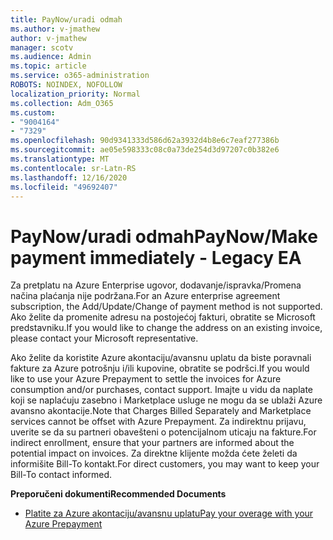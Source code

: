 ```yaml
---
title: PayNow/uradi odmah
ms.author: v-jmathew
author: v-jmathew
manager: scotv
ms.audience: Admin
ms.topic: article
ms.service: o365-administration
ROBOTS: NOINDEX, NOFOLLOW
localization_priority: Normal
ms.collection: Adm_O365
ms.custom:
- "9004164"
- "7329"
ms.openlocfilehash: 90d9341333d586d62a3932d4b8e6c7eaf277386b
ms.sourcegitcommit: ae05e598333c08c0a73de254d3d97207c0b382e6
ms.translationtype: MT
ms.contentlocale: sr-Latn-RS
ms.lasthandoff: 12/16/2020
ms.locfileid: "49692407"
---
```

# <a name="paynowmake-payment-immediately---legacy-ea"></a><span data-ttu-id="7f7d1-102">PayNow/uradi odmah</span><span class="sxs-lookup"><span data-stu-id="7f7d1-102">PayNow/Make payment immediately - Legacy EA</span></span>

<span data-ttu-id="7f7d1-103">Za pretplatu na Azure Enterprise ugovor, dodavanje/ispravka/Promena načina plaćanja nije podržana.</span><span class="sxs-lookup"><span data-stu-id="7f7d1-103">For an Azure enterprise agreement subscription, the Add/Update/Change of payment method is not supported.</span></span> <span data-ttu-id="7f7d1-104">Ako želite da promenite adresu na postojećoj fakturi, obratite se Microsoft predstavniku.</span><span class="sxs-lookup"><span data-stu-id="7f7d1-104">If you would like to change the address on an existing invoice, please contact your Microsoft representative.</span></span>

<span data-ttu-id="7f7d1-105">Ako želite da koristite Azure akontaciju/avansnu uplatu da biste poravnali fakture za Azure potrošnju i/ili kupovine, obratite se podršci.</span><span class="sxs-lookup"><span data-stu-id="7f7d1-105">If you would like to use your Azure Prepayment to settle the invoices for Azure consumption and/or purchases, contact support.</span></span> <span data-ttu-id="7f7d1-106">Imajte u vidu da naplate koji se naplaćuju zasebno i Marketplace usluge ne mogu da se ublaži Azure avansno akontacije.</span><span class="sxs-lookup"><span data-stu-id="7f7d1-106">Note that Charges Billed Separately and Marketplace services cannot be offset with Azure Prepayment.</span></span> <span data-ttu-id="7f7d1-107">Za indirektnu prijavu, uverite se da su partneri obavešteni o potencijalnom uticaju na fakture.</span><span class="sxs-lookup"><span data-stu-id="7f7d1-107">For indirect enrollment, ensure that your partners are informed about the potential impact on invoices.</span></span> <span data-ttu-id="7f7d1-108">Za direktne klijente možda ćete želeti da informišite Bill-To kontakt.</span><span class="sxs-lookup"><span data-stu-id="7f7d1-108">For direct customers, you may want to keep your Bill-To contact informed.</span></span>

<span data-ttu-id="7f7d1-109">**Preporučeni dokumenti**</span><span class="sxs-lookup"><span data-stu-id="7f7d1-109">**Recommended Documents**</span></span>

- [<span data-ttu-id="7f7d1-110">Platite za Azure akontaciju/avansnu uplatu</span><span class="sxs-lookup"><span data-stu-id="7f7d1-110">Pay your overage with your Azure Prepayment</span></span>](https://docs.microsoft.com/azure/cost-management-billing/manage/ea-portal-enrollment-invoices#pay-your-overage-with-your-azure-prepayment)
